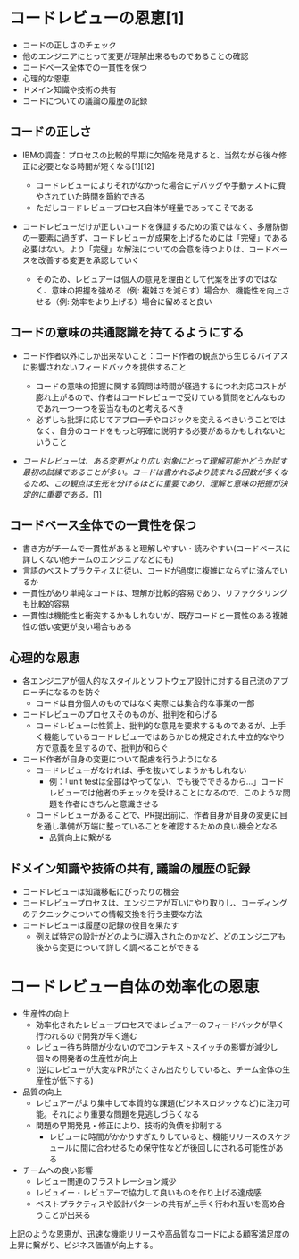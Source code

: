# コードレビューの恩恵[1]

- コードの正しさのチェック
- 他のエンジニアにとって変更が理解出来るものであることの確認
- コードベース全体での一貫性を保つ
- 心理的な恩恵
- ドメイン知識や技術の共有
- コードについての議論の履歴の記録

## コードの正しさ

- IBMの調査：プロセスの比較的早期に欠陥を発見すると、当然ながら後々修正に必要となる時間が短くなる[1][12]
    - コードレビューによりそれがなかった場合にデバッグや手動テストに費やされていた時間を節約できる
    - ただしコードレビュープロセス自体が軽量であってこそである

- コードレビューだけが正しいコードを保証するための策ではなく、多層防御の一要素に過ぎず、コードレビューが成果を上げるためには「完璧」である必要はない。より「完璧」な解法についての合意を待つよりは、コードベースを改善する変更を承認していく
    - そのため、レビュアーは個人の意見を理由として代案を出すのではなく、意味の把握を強める（例: 複雑さを減らす）場合か、機能性を向上させる（例: 効率をより上げる）場合に留めると良い

## コードの意味の共通認識を持てるようにする

- コード作者以外にしか出来ないこと：コード作者の観点から生じるバイアスに影響されないフィードバックを提供すること
    - コードの意味の把握に関する質問は時間が経過するにつれ対応コストが膨れ上がるので、作者はコードレビューで受けている質問をどんなものであれ一つ一つを妥当なものと考えるべき
    - 必ずしも批評に応じてアプローチやロジックを変えるべきいうことではなく、自分のコードをもっと明確に説明する必要があるかもしれないということ

- *コードレビューは、ある変更がより広い対象にとって理解可能かどうか試す最初の試練であることが多い。コードは書かれるより読まれる回数が多くなるため、この観点は生死を分けるほどに重要であり、理解と意味の把握が決定的に重要である。*[1]

## コードベース全体での一貫性を保つ

- 書き方がチームで一貫性があると理解しやすい・読みやすい(コードベースに詳しくない他チームのエンジニアなどにも)
- 言語のベストプラクティスに従い、コードが過度に複雑にならずに済んでいるか
- 一貫性があり単純なコードは、理解が比較的容易であり、リファクタリングも比較的容易
- 一貫性は機能性と衝突するかもしれないが、既存コードと一貫性のある複雑性の低い変更が良い場合もある

## 心理的な恩恵

- 各エンジニアが個人的なスタイルとソフトウェア設計に対する自己流のアプローチになるのを防ぐ
    - コードは自分個人のものではなく実際には集合的な事業の一部
- コードレビューのプロセスそのものが、批判を和らげる
    - コードレビューは性質上、批判的な意見を要求するものであるが、上手く機能しているコードレビューではあらかじめ規定された中立的なやり方で意義を呈するので、批判が和らぐ
- コード作者が自身の変更について配慮を行うようになる
    - コードレビューがなければ、手を抜いてしまうかもしれない
        - 例：「unit testは全部はやってない、でも後でできるから...」コードレビューでは他者のチェックを受けることになるので、このような問題を作者にきちんと意識させる
    - コードレビューがあることで、PR提出前に、作者自身が自身の変更に目を通し準備が万端に整っていることを確認するための良い機会となる
        - 品質向上に繋がる

## ドメイン知識や技術の共有, 議論の履歴の記録

- コードレビューは知識移転にぴったりの機会
- コードレビュープロセスは、エンジニアが互いにやり取りし、コーディングのテクニックについての情報交換を行う主要な方法
- コードレビューは履歴の記録の役目を果たす
    - 例えば特定の設計がどのように導入されたのかなど、どのエンジニアも後から変更について詳しく調べることができる

# コードレビュー自体の効率化の恩恵

- 生産性の向上
    - 効率化されたレビュープロセスではレビュアーのフィードバックが早く行われるので開発が早く進む
    - レビュー待ち時間が少ないのでコンテキストスイッチの影響が減少し個々の開発者の生産性が向上
    - (逆にレビューが大変なPRがたくさん出たりしていると、チーム全体の生産性が低下する)
- 品質の向上
    - レビュアーがより集中して本質的な課題(ビジネスロジックなど)に注力可能。それにより重要な問題を見逃しづらくなる
    - 問題の早期発見・修正により、技術的負債を抑制する
        - レビューに時間がかかりすぎたりしていると、機能リリースのスケジュールに間に合わせるため保守性などが後回しにされる可能性がある
- チームへの良い影響
    - レビュー関連のフラストレーション減少
    - レビュイー・レビュアーで協力して良いものを作り上げる達成感
    - ベストプラクティスや設計パターンの共有が上手く行われ互いを高め合うことが出来る

上記のような恩恵が、迅速な機能リリースや高品質なコードによる顧客満足度の上昇に繋がり、ビジネス価値が向上する。
